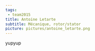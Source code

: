 ```yaml
---
tags:
 - team2015
title: Antoine Letarte
subtitle: Mécanique, rotor/stator
picture: pictures/antoine_letarte.png
---
```


yupyup
